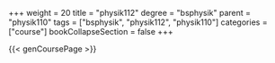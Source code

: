 +++
weight = 20
title = "physik112"
degree = "bsphysik"
parent = "physik110"
tags = ["bsphysik", "physik112", "physik110"]
categories = ["course"]
bookCollapseSection = false
+++

{{< genCoursePage >}}
